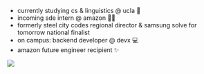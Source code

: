 
+ currently studying cs & linguistics @ ucla 📘
+ incoming sde intern @ amazon 💫🚀
+ formerly steel city codes regional director & samsung solve for tomorrow national finalist
+ on campus: backend developer @ devx 💻
+ amazon future engineer recipient ✨

<a target="_blank" href="https://www.linkedin.com/in/dylanttang"><img src="https://img.shields.io/badge/-LinkedIn-0077B5?style=for-the-badge&logo=Linkedin&logoColor=white"></img></a>
